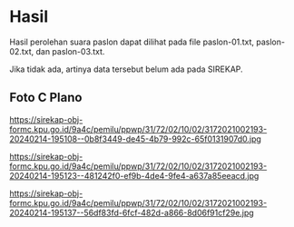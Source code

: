 # Hasil

Hasil perolehan suara paslon dapat dilihat pada file paslon-01.txt, paslon-02.txt, dan paslon-03.txt.

Jika tidak ada, artinya data tersebut belum ada pada SIREKAP.

## Foto C Plano

https://sirekap-obj-formc.kpu.go.id/9a4c/pemilu/ppwp/31/72/02/10/02/3172021002193-20240214-195108--0b8f3449-de45-4b79-992c-65f0131907d0.jpg

https://sirekap-obj-formc.kpu.go.id/9a4c/pemilu/ppwp/31/72/02/10/02/3172021002193-20240214-195123--481242f0-ef9b-4de4-9fe4-a637a85eeacd.jpg

https://sirekap-obj-formc.kpu.go.id/9a4c/pemilu/ppwp/31/72/02/10/02/3172021002193-20240214-195137--56df83fd-6fcf-482d-a866-8d06f91cf29e.jpg
